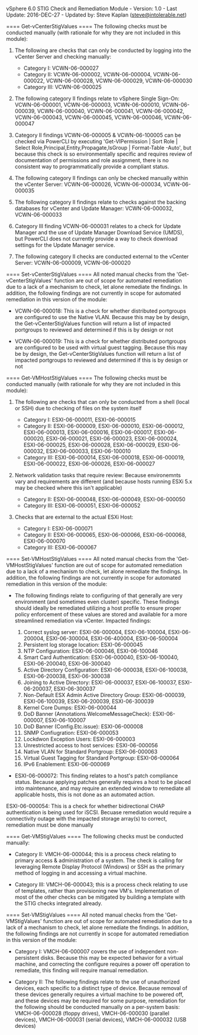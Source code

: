 vSphere 6.0 STIG Check and Remediation Module
	- Version: 1.0
	- Last Update: 2016-DEC-27
	- Updated by: Steve Kaplan (steve@intolerable.net)

==== Get-vCenterStigValues ====
The following checks must be conducted manually (with rationale for why they are not included in this module):

1) The following are checks that can only be conducted by logging into the vCenter Server and checking manually: 
	-   Category I: VCWN-06-000027
	-  Category II: VCWN-06-000002, VCWN-06-000004, VCWN-06-000022, VCWN-06-000028, VCWN-06-000029, VCWN-06-000030
	- Category III: VCWN-06-000025

2) The following category II findings relate to vSphere Single Sign-On: VCWN-06-000001, VCWN-06-000003, VCWN-06-000010, VCWN-06-000039, VCWN-06-000040, VCWN-06-000041, VCWN-06-000042, VCWN-06-000043, VCWN-06-000045, VCWN-06-000046, VCWN-06-000047

3) Category II findings VCWN-06-000005 & VCWN-06-100005 can be checked via PowerCLI by executing 'Get-VIPermission | Sort Role | Select Role,Principal,Entity,Propagate,IsGroup | Format-Table -Auto', but because this check is so environmentally specific and requires review of documentation of permissions and role assignment, there is no consistent way to programmatically provide a compliant status.

4) The following category II findings can only be checked manually within the vCenter Server: VCWN-06-000026, VCWN-06-000034, VCWN-06-000035

5) The following category II findings relate to checks against the backing databases for vCenter and Update Manager: VCWN-06-000032, VCWN-06-000033

6) Category III finding VCWN-06-000031 relates to a check for Update Manager and the use of Update Manager Download Service (UMDS), but PowerCLI does not currently provide a way to check download settings for the Update Manager service.

7) The following category II checks are conducted external to the vCenter Server: VCWN-06-000009, VCWN-06-000020


==== Set-vCenterStigValues ====
All noted manual checks from the 'Get-vCenterStigValues' function are out of scope for automated remediation due to a lack of a mechanism to check, let alone remediate the findings. In addition, the following findings are not currently in scope for automated remediation in this version of the module:


- VCWN-06-000018: This is a check for whether distributed portgroups are configured to use the Native VLAN. Because this may be by design, the Get-vCenterStigValues function will return a list of impacted portgroups to reviewed and determined if this is by design or not

- VCWN-06-000019: This is a check for whether distributed portgroups are configured to be used with virtual guest tagging. Because this may be by design, the Get-vCenterStigValues function will return a list of impacted portgroups to reviewed and determined if this is by design or not


==== Get-VMHostStigValues ====
The following checks must be conducted manually (with rationale for why they are not included in this module):

1) The following are checks that can only be conducted from a shell (local or SSH) due to checking of files on the system itself
	-   Category I: ESXI-06-000011, ESXI-06-000015
	-  Category II: ESXI-06-000009, ESXI-06-000010, ESXI-06-000012, ESXI-06-000013, ESXI-06-000016, ESXI-06-000017, ESXI-06-000020, ESXI-06-000021, ESXI-06-000023, ESXI-06-000024, ESXI-06-000025, ESXI-06-000028, ESXI-06-000029, ESXI-06-000032, ESXI-06-000033, ESXI-06-100010
	- Category III: ESXI-06-000014, ESXI-06-000018, ESXI-06-000019, ESXI-06-000022, ESXI-06-000026, ESXI-06-000027
  
 
2) Network validation tasks that require review: Because environemnts vary and requirements are different (and because hosts running ESXi 5.x may be checked where this isn't applicable)
	-  Category II: ESXI-06-000048, ESXI-06-000049, ESXI-06-000050
	- Category III: ESXI-06-000051, ESXI-06-000052

3) Checks that are external to the actual ESXi Host:
	-   Category I: ESXI-06-000071
	-  Category II: ESXI-06-000065, ESXI-06-000066, ESXI-06-000068, ESXI-06-000070
	- Category III: ESXI-06-000067


==== Set-VMHostStigValues ====
All noted manual checks from the 'Get-VMHostStigValues' function are out of scope for automated remediation due to a lack of a mechanism to check, let alone remediate the findings. In addition, the following findings are not currently in scope for automated remediation in this version of the module:

- The following findings relate to configuring of that generally are very environment (and sometimes even cluster) specific. These findings should ideally be remediated utilizing a host profile to ensure proper policy enforcement of these values are stored and available for a more streamlined remediation via vCenter. Impacted findings:

	01) Correct syslog server: ESXI-06-000004, ESXI-06-100004, ESXI-06-200004, ESXI-06-300004, ESXI-06-400004, ESXI-06-500004
	02) Persistent log storage location: ESXI-06-000045
	03) NTP Configuration: ESXI-06-000046, ESXI-06-100046
	05) Smart Card Authentication: ESXI-06-000040, ESXI-06-100040, ESXI-06-200040, ESXI-06-300040
	06) Active Directory Configuration: ESXI-06-000038, ESXI-06-100038, ESXI-06-200038, ESXI-06-300038
	07) Joining to Active Directory: ESXI-06-000037, ESXI-06-100037, ESXI-06-200037, ESXI-06-300037
	08) Non-Default ESX Admin Active Directory Group: ESXI-06-000039, ESXI-06-100039, ESXI-06-200039, ESXI-06-300039
	09) Kernel Core Dumps: ESXI-06-000044
	10) DoD Banner (Annotations.WelcomeMessageCheck): ESXI-06-000007, ESXI-06-100007
	11) DoD Banner (Config.Etc.issue): ESXI-06-000008
	12) SNMP Confiugration: ESXI-06-000053
	13) Lockdwon Exception Users: ESXI-06-000003
	14) Unrestricted access to host services: ESXI-06-000056
	15) Native VLAN for Standard Portgroup: ESXI-06-000063
	16) Virtual Guest Tagging for Standard Portgroup: ESXI-06-000064
	17) IPv6 Enablement: ESXI-06-000069

- ESXI-06-000072: This finding relates to a host's patch compliance status. Because applying patches generally requires a host to be placed into maintenance, and may require an extended window to remediate all applicable hosts, this is not done as an automated action.

ESXI-06-000054: This is a check for whether bidirectional CHAP authentication is being used for iSCSI. Becuase remediation would require a connectivity outage with the impacted storage array(s) to correct, remediation must be done manually

==== Get-VMStigValues ====
The following checks must be conducted manually:

-  Category II: VMCH-06-000044; this is a process check relating to primary access & administration of a system. The check is calling for leveraging Remote Display Protocol (Windows) or SSH as the primary method of logging in and accessing a virtual machine.

- Category III: VMCH-06-000043; this is a process check relating to use of templates, rather than provisioning new VM's. Implementation of most of the other checks can be mitigated by building a template with the STIG checks integrated already.


==== Set-VMStigValues ====
All noted manual checks from the 'Get-VMStigValues' function are out of scope for automated remediation due to a lack of a mechanism to check, let alone remediate the findings. In addition, the following findings are not currently in scope for automated remediation in this version of the module:

- Category I: VMCH-06-000007 covers the use of independent non-persistent disks. Because this may be expected behavior for a virtual machine, and correcting the configure requires a power off operation to remediate, this finding will require manual remediation.

- Category II: The following findings relate to the use of unauthorized devices, each specific to a distinct type of device. Because removal of these devices generally requires a virtual machine to be powered off, and these devices may be required for some purpose, remediation for the following should be conducted manually on a per-system basis: VMCH-06-000028 (floppy drives), VMCH-06-000030 (parallel devices), VMCH-06-000031 (serial devices), VMCH-06-000032 (USB devices)